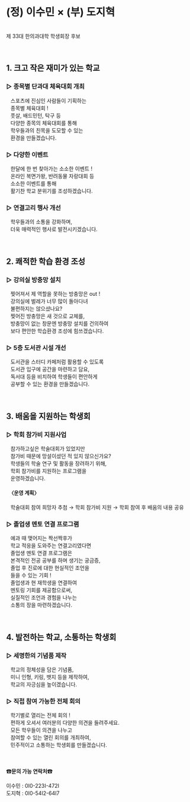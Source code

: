 # **(정) 이수민 × (부) 도지혁**
<br> 제 33대 한의과대학 학생회장 후보 

<br> 

## **1. 크고 작은 재미가 있는 학교** 

### **▷ 종목별 단과대 체육대회 개최**
&nbsp;&nbsp; 스포츠에 진심인 사람들이 기획하는 <br>
&nbsp;&nbsp; 종목별 체육대회 ! <br>
&nbsp;&nbsp; 풋살, 배드민턴, 탁구 등 <br>
&nbsp;&nbsp; 다양한 종목의 체육대회를 통해 <br>
&nbsp;&nbsp; 학우들과의 친목을 도모할 수 있는 <br>
&nbsp;&nbsp; 환경을 만들겠습니다. 

### **▷ 다양한 이벤트**
&nbsp;&nbsp; 한달에 한 번 찾아가는 소소한 이벤트 ! <br>
&nbsp;&nbsp; 온라인 복면가왕, 반려동물 자랑대회 등 <br>
&nbsp;&nbsp; 소소한 이벤트를 통해 <br>
&nbsp;&nbsp; 활기찬 학교 분위기를 조성하겠습니다. 

### **▷ 연결고리 행사 개선**
&nbsp;&nbsp; 학우들과의 소통을 강화하며, <br>
&nbsp;&nbsp; 더욱 매력적인 행사로 발전시키겠습니다. 

<br> 

## **2. 쾌적한 학습 환경 조성** 

### **▷ 강의실 방충망 설치**
&nbsp;&nbsp; 찢어져서 제 역할을 못하는 방충망은 out ! <br>
&nbsp;&nbsp; 강의실에 벌레가 너무 많이 돌아다녀 <br>
&nbsp;&nbsp; 불편하지는 않으셨나요? <br>
&nbsp;&nbsp; 찢어진 방충망은 새 것으로 교체를, <br>
&nbsp;&nbsp; 방충망이 없는 창문엔 방충망 설치를 건의하여 <br>
&nbsp;&nbsp; 보다 편안한 학습환경 조성에 힘쓰겠습니다.

### **▷ 5층 도서관 시설 개선**
&nbsp;&nbsp; 도서관을 스터디 카페처럼 활용할 수 있도록 <br>
&nbsp;&nbsp; 도서관 입구에 공간을 마련하고 담요, <br>
&nbsp;&nbsp; 독서대 등을 비치하여 학생들이 편안하게 <br>
&nbsp;&nbsp; 공부할 수 있는 환경을 만들겠습니다. 

<br> 

## **3. 배움을 지원하는 학생회** 

### **▷ 학회 참가비 지원사업**
&nbsp;&nbsp; 참가하고싶은 학술대회가 있었지만 <br>
&nbsp;&nbsp; 참가비 때문에 망설이셨던 적 있지 않으신가요? <br>
&nbsp;&nbsp; 학생들의 학술 연구 및 활동을 장려하기 위해, <br>
&nbsp;&nbsp; 학회 참가비를 지원하는 프로그램을 <br>
&nbsp;&nbsp; 운영하겠습니다. 

#### &nbsp; **〈운영 계획〉**
&nbsp;&nbsp; 학술대회 참여 희망자 추첨 → 학회 참가비 지원 → 학회 참여 후 배움의 내용 공유 

### **▷ 졸업생 멘토 연결 프로그램**
&nbsp;&nbsp; 예과 때 맺어지는 짝선짝후가 <br>
&nbsp;&nbsp; 학교 적응을 도와주는 연결고리였다면 <br>
&nbsp;&nbsp; 졸업생 멘토 연결 프로그램은 <br>
&nbsp;&nbsp; 본격적인 전공 공부를 하며 생기는 궁금증, <br>
&nbsp;&nbsp; 졸업 후 진로에 대한 현실적인 조언을 <br>
&nbsp;&nbsp; 들을 수 있는 기회 ! <br>
&nbsp;&nbsp; 졸업생과 현 재학생을 연결하여 <br>
&nbsp;&nbsp; 멘토링 기회를 제공함으로써, <br>
&nbsp;&nbsp; 실질적인 조언과 경험을 나누는 <br>
&nbsp;&nbsp; 소통의 장을 마련하겠습니다.

<br> 

## **4. 발전하는 학교, 소통하는 학생회** 

### **▷ 세명한의 기념품 제작**
&nbsp;&nbsp; 학교의 정체성을 담은 기념품, <br>
&nbsp;&nbsp; 미니 인형, 키링, 뱃지 등을 제작하여, <br>
&nbsp;&nbsp; 학교의 자긍심을 높이겠습니다. 

### **▷ 직접 참여 가능한 전체 회의**
&nbsp;&nbsp; 학기별로 열리는 전체 회의 ! <br>
&nbsp;&nbsp; 편하게 오셔서 여러분의 다양한 의견을 들려주세요. <br>
&nbsp;&nbsp; 모든 학우들이 의견을 나누고 <br>
&nbsp;&nbsp; 참여할 수 있는 열린 회의를 개최하여, <br>
&nbsp;&nbsp; 민주적이고 소통하는 학생회를 만들겠습니다. 

<br> 

#### **☎문의 가능 연락처☎**
이수민 : 0I0-223I-472I <br>
도지혁 : 0I0-54I2-64I7
